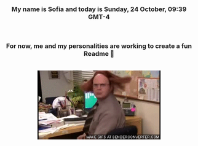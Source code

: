 


<div align="center">
<h3 >My name is Sofia and today is Sunday, 24 October, 09:39 GMT-4</h3><br>
<h3 >For now, me and my personalities are working to create a fun Readme 👋
</h3><br>
<img src='img/dwight.gif' alt='working...'/>
</div>
